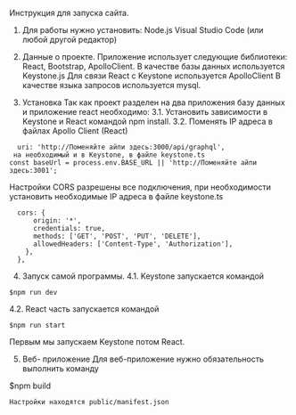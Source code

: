 
Инструкция для запуска сайта.
1.	Для работы нужно установить:
 Node.js
 Visual Studio Code (или любой другой редактор)
2.	Данные о проекте.
Приложение использует следующие библиотеки: React, Bootstrap, ApolloClient.
В качестве базы данных используется Keystone.js
Для связи React с Keystone используется ApolloClient
В качестве языка запросов используется mysql.

3.	Установка
Так как проект разделен на два приложения базу данных и приложение react необходимо:
3.1. Установить зависимости в Keystone и React командой npm install.
3.2. Поменять IP адреса в файлах Apollo Client (React)
```
  uri: 'http://Поменяйте айпи здесь:3000/api/graphql',
 на необходимый и в Keystone, в файле keystone.ts
const baseUrl = process.env.BASE_URL || 'http://Поменяйте айпи здесь:3001';
```
Настройки CORS разрешены все подключения, при необходимости установить необходимые IP адреса в файле keystone.ts
```
  cors: {
      origin: '*', 
      credentials: true,
      methods: ['GET', 'POST', 'PUT', 'DELETE'], 
      allowedHeaders: ['Content-Type', 'Authorization'],
    },
  },
```

4.	Запуск самой программы.
4.1.	Keystone запускается командой
```
$npm run dev
```
4.2.	React часть запускается командой 
```
$npm run start
```
Первым мы запускаем Keystone потом React.

5.	Веб- приложение
Для веб-приложение нужно обязательность выполнить команду

$npm build
```
Настройки находятся public/manifest.json



